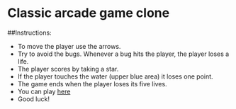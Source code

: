 Classic arcade game clone
===============================

##Instructions:

* To move the player use the arrows.
* Try to avoid the bugs. Whenever a bug hits the player, the player loses a life.
* The player scores by taking a star.
* If the player touches the water (upper blue area) it loses one point. 
* The game ends when the player loses its five lives.
* You can play [here](http://leonardomartinez.co/classic-arcade-game/)
* Good luck!
